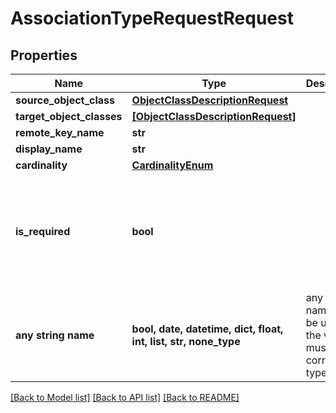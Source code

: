 # AssociationTypeRequestRequest


## Properties
Name | Type | Description | Notes
------------ | ------------- | ------------- | -------------
**source_object_class** | [**ObjectClassDescriptionRequest**](ObjectClassDescriptionRequest.md) |  | 
**target_object_classes** | [**[ObjectClassDescriptionRequest]**](ObjectClassDescriptionRequest.md) |  | 
**remote_key_name** | **str** |  | 
**display_name** | **str** |  | [optional] 
**cardinality** | [**CardinalityEnum**](CardinalityEnum.md) |  | [optional] 
**is_required** | **bool** |  | [optional]  if omitted the server will use the default value of False
**any string name** | **bool, date, datetime, dict, float, int, list, str, none_type** | any string name can be used but the value must be the correct type | [optional]

[[Back to Model list]](../README.md#documentation-for-models) [[Back to API list]](../README.md#documentation-for-api-endpoints) [[Back to README]](../README.md)


